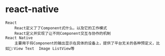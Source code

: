 # react-native

    React
        React定义了了Component式什么，以及它的工作模式
        React定义并实现了让不同Component交互与协作的机制
    React Native
        主要用于将Component的输出显示在具体的设备上，提供了平台无关的各种预定义，比如:View Text  Image ListView等
